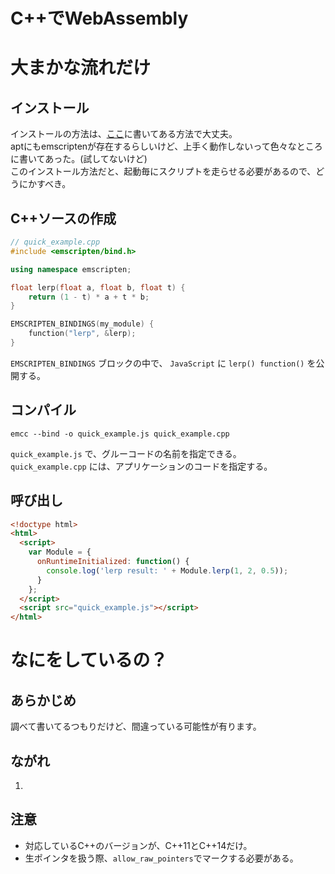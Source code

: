 # C++でWebAssembly

# 大まかな流れだけ

## インストール

インストールの方法は、[ここ](https://developer.mozilla.org/ja/docs/WebAssembly/C_to_wasm)に書いてある方法で大丈夫。  
aptにもemscriptenが存在するらしいけど、上手く動作しないって色々なところに書いてあった。(試してないけど)  
このインストール方法だと、起動毎にスクリプトを走らせる必要があるので、どうにかすべき。

## C++ソースの作成

```cpp
// quick_example.cpp
#include <emscripten/bind.h>

using namespace emscripten;

float lerp(float a, float b, float t) {
    return (1 - t) * a + t * b;
}

EMSCRIPTEN_BINDINGS(my_module) {
    function("lerp", &lerp);
}
```

```EMSCRIPTEN_BINDINGS``` ブロックの中で、 ```JavaScript``` に ```lerp() function()``` を公開する。

## コンパイル

```
emcc --bind -o quick_example.js quick_example.cpp
```

```quick_example.js``` で、グルーコードの名前を指定できる。  
```quick_example.cpp``` には、アプリケーションのコードを指定する。

## 呼び出し

```html
<!doctype html>
<html>
  <script>
    var Module = {
      onRuntimeInitialized: function() {
        console.log('lerp result: ' + Module.lerp(1, 2, 0.5));
      }
    };
  </script>
  <script src="quick_example.js"></script>
</html>
```

# なにをしているの？

## あらかじめ

調べて書いてるつもりだけど、間違っている可能性が有ります。

## ながれ

1. 

## 注意

- 対応しているC++のバージョンが、C++11とC++14だけ。
- 生ポインタを扱う際、```allow_raw_pointers```でマークする必要がある。
